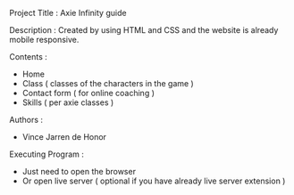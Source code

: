 Project Title : Axie Infinity guide

Description : Created by using HTML and CSS and the website is already mobile responsive.

Contents :
- Home 
- Class ( classes of the characters in the game )
- Contact form ( for online coaching )
- Skills ( per axie classes )

Authors : 
- Vince Jarren de Honor

Executing Program : 
- Just need to open the browser 
- Or open live server ( optional if you have already live server extension )